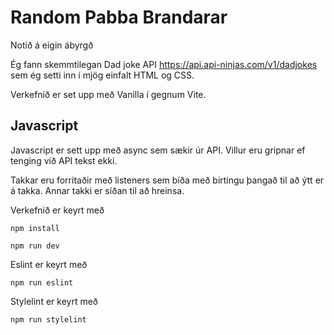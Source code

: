# Random Pabba Brandarar

Notið á eigin ábyrgð

Ég fann skemmtilegan Dad joke API https://api.api-ninjas.com/v1/dadjokes sem ég setti inn í mjög einfalt HTML og CSS.

Verkefnið er set upp með Vanilla í gegnum Vite.

## Javascript
Javascript er sett upp með async sem sækir úr API.
Villur eru gripnar ef tenging við API tekst ekki.

Takkar eru forritaðir með listeners sem bíða með birtingu þangað til að ýtt er á takka.
Annar takki er síðan til að hreinsa.


Verkefnið er keyrt með
````
npm install
````
````
npm run dev
````

Eslint er keyrt með
````
npm run eslint
````

Stylelint er keyrt með
````
npm run stylelint
````
